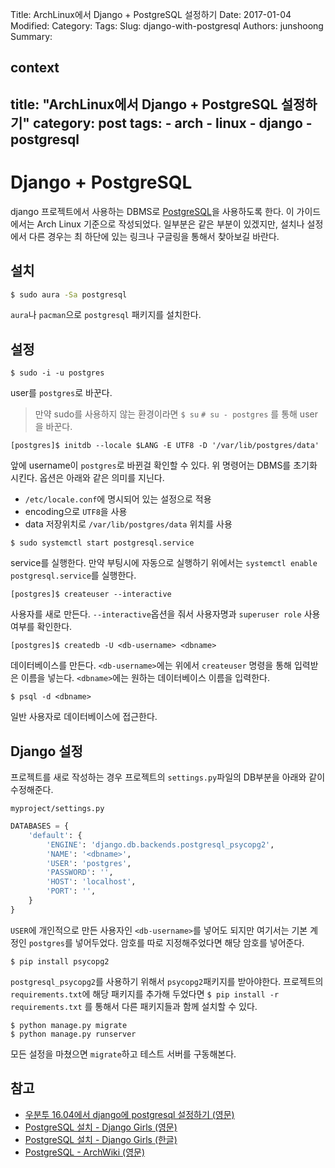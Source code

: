 Title: ArchLinux에서 Django + PostgreSQL 설정하기
Date: 2017-01-04
Modified:
Category:
Tags:
Slug: django-with-postgresql
Authors: junshoong
Summary:


context
---
title: "ArchLinux에서 Django + PostgreSQL 설정하기"
category: post
tags:
    - arch
    - linux
    - django
    - postgresql
---



# Django + PostgreSQL

django 프로젝트에서 사용하는 DBMS로 [PostgreSQL](https://www.postgresql.org/)을 사용하도록 한다. 이 가이드에서는 Arch Linux 기준으로 작성되었다. 일부분은 같은 부분이 있겠지만, 설치나 설정에서 다른 경우는 최 하단에 있는 링크나 구글링을 통해서 찾아보길 바란다.



## 설치

```bash
$ sudo aura -Sa postgresql
```

`aura`나 `pacman`으로 `postgresql` 패키지를 설치한다. 



## 설정

```shell
$ sudo -i -u postgres
```

user를 `postgres`로 바꾼다. 

> 만약 sudo를 사용하지 않는 환경이라면 `$ su` `# su - postgres` 를 통해 user을 바꾼다.

```shell
[postgres]$ initdb --locale $LANG -E UTF8 -D '/var/lib/postgres/data'
```

앞에 username이 `postgres`로 바뀐걸 확인할 수 있다.  위 명령어는 DBMS를 초기화 시킨다. 옵션은 아래와 같은 의미를 지닌다.

-  `/etc/locale.conf`에 명시되어 있는 설정으로 적용
-  encoding으로 `UTF8`을 사용
-  data 저장위치로 `/var/lib/postgres/data` 위치를 사용

```shell
$ sudo systemctl start postgresql.service
```

service를 실행한다. 만약 부팅시에 자동으로 실행하기 위에서는 `systemctl enable postgresql.service`를 실행한다.

```shell
[postgres]$ createuser --interactive
```

사용자를 새로 만든다. `--interactive`옵션을 줘서 사용자명과 `superuser role` 사용 여부를 확인한다.

```shell
[postgres]$ createdb -U <db-username> <dbname>
```

데이터베이스를 만든다. `<db-username>`에는 위에서 `createuser` 명령을 통해 입력받은 이름을 넣는다. `<dbname>`에는 원하는 데이터베이스 이름을 입력한다. 

```shell
$ psql -d <dbname>
```

일반 사용자로 데이터베이스에 접근한다.



## Django 설정

프로젝트를 새로 작성하는 경우 프로젝트의 `settings.py`파일의 DB부분을 아래와 같이 수정해준다.

`myproject/settings.py`

```python
DATABASES = {
    'default': {
        'ENGINE': 'django.db.backends.postgresql_psycopg2',
        'NAME': '<dbname>',
        'USER': 'postgres',
        'PASSWORD': '',
        'HOST': 'localhost',
        'PORT': '',
    }
}
```

`USER`에 개인적으로 만든 사용자인 `<db-username>`를 넣어도 되지만 여기서는 기본 계정인 `postgres`를 넣어두었다. 암호를 따로 지정해주었다면 해당 암호를 넣어준다.

```shell
$ pip install psycopg2
```

`postgresql_psycopg2`를 사용하기 위해서 `psycopg2`패키지를 받아야한다. 프로젝트의 `requirements.txt`에 해당 패키지를 추가해 두었다면 `$ pip install -r requirements.txt` 를 통해서 다른 패키지들과 함께 설치할 수 있다. 

```shell
$ python manage.py migrate
$ python manage.py runserver
```

모든 설정을 마쳤으면 `migrate`하고 테스트 서버를 구동해본다.



## 참고
- [우분투 16.04에서 django에 postgresql 설정하기 (영문)](https://www.digitalocean.com/community/tutorials/how-to-use-postgresql-with-your-django-application-on-ubuntu-16-04)
- [PostgreSQL 설치 - Django Girls (영문)](https://djangogirls.gitbooks.io/django-girls-tutorial-extensions/content/optional_postgresql_installation/)
- [PostgreSQL 설치 - Django Girls (한글)](https://jinpark-dg.gitbooks.io/django-girls-extended-tutorial-korean/content/optional_postgresql_installation/index.html)
- [PostgreSQL - ArchWiki (영문)](https://wiki.archlinux.org/index.php/PostgreSQL)


